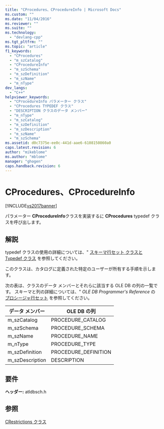 ```yaml
---
title: "CProcedures、CProcedureInfo | Microsoft Docs"
ms.custom: ""
ms.date: "11/04/2016"
ms.reviewer: ""
ms.suite: ""
ms.technology: 
  - "devlang-cpp"
ms.tgt_pltfrm: ""
ms.topic: "article"
f1_keywords: 
  - "CProcedures"
  - "m_szCatalog"
  - "CProcedureInfo"
  - "m_szSchema"
  - "m_szDefinition"
  - "m_szName"
  - "m_nType"
dev_langs: 
  - "C++"
helpviewer_keywords: 
  - "CProcedureInfo パラメーター クラス"
  - "CProcedures TYPEDEF クラス"
  - "DESCRIPTION クラスのデータ メンバー"
  - "m_nType"
  - "m_szCatalog"
  - "m_szDefinition"
  - "m_szDescription"
  - "m_szName"
  - "m_szSchema"
ms.assetid: d0c7375e-ee0c-441d-aae6-6108150860a0
caps.latest.revision: 6
author: "mikeblome"
ms.author: "mblome"
manager: "ghogen"
caps.handback.revision: 6
---
```

# CProcedures、CProcedureInfo
[!INCLUDE[vs2017banner](../../assembler/inline/includes/vs2017banner.md)]

パラメーター **CProcedureInfo**クラスを実装するに **CProcedures** typedef クラスを呼び出します。  
  
## 解説  
 typedef クラスの使用の詳細については、" [スキーマ行セット クラスと Typedef クラス](../Topic/Schema%20Rowset%20Classes%20and%20Typedef%20Classes.md) を参照してください。  
  
 このクラスは、カタログに定義された特定のユーザーが所有する手順を示します。  
  
 次の表は、クラスのデータ メンバーとそれらに該当する OLE DB の列の一覧です。  スキーマと列の詳細については、" *OLE DB Programmer's Reference* の [プロシージャ行セット](https://msdn.microsoft.com/en-us/library/ms724021.aspx) を参照してください。  
  
|データ メンバー|OLE DB の列|  
|--------------|---------------|  
|m\_szCatalog|PROCEDURE\_CATALOG|  
|m\_szSchema|PROCEDURE\_SCHEMA|  
|m\_szName|PROCEDURE\_NAME|  
|m\_nType|PROCEDURE\_TYPE|  
|m\_szDefinition|PROCEDURE\_DEFINITION|  
|m\_szDescription|DESCRIPTION|  
  
## 要件  
 **ヘッダー:** atldbsch.h  
  
## 参照  
 [CRestrictions クラス](../Topic/CRestrictions%20Class.md)